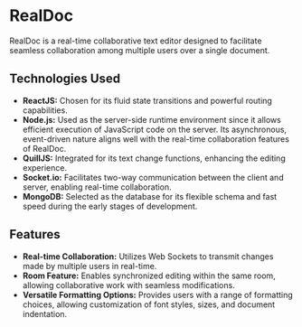 # RealDoc

RealDoc is a real-time collaborative text editor designed to facilitate seamless collaboration among multiple users over a single document. 

## Technologies Used

- **ReactJS:** Chosen for its fluid state transitions and powerful routing capabilities.
- **Node.js:** Used as the server-side runtime environment since it allows efficient execution of JavaScript code on the server. Its asynchronous, event-driven nature aligns well with the real-time collaboration features of RealDoc.
- **QuillJS:** Integrated for its text change functions, enhancing the editing experience.
- **Socket.io:** Facilitates two-way communication between the client and server, enabling real-time collaboration.
- **MongoDB:** Selected as the database for its flexible schema and fast speed during the early stages of development.

## Features

- **Real-time Collaboration:** Utilizes Web Sockets to transmit changes made by multiple users in real-time.
- **Room Feature:** Enables synchronized editing within the same room, allowing collaborative work with seamless modifications.
- **Versatile Formatting Options:** Provides users with a range of formatting choices, allowing customization of font styles, sizes, and document indentation.

